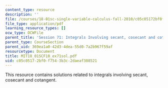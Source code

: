 ```yaml
---
content_type: resource
description: ''
file: /courses/18-01sc-single-variable-calculus-fall-2010/c05c05172bf0f7543b3c2daeaf308521_MIT18_01SCF10_ex71sol.pdf
file_type: application/pdf
learning_resource_types: []
ocw_type: OCWFile
parent_title: 'Session 71: Integrals Involving secant, cosecant and cotangent'
parent_type: CourseSection
parent_uid: 369ea1a0-42d3-4dea-55d0-7a2b967f59af
resourcetype: Document
title: MIT18_01SCF10_ex71sol.pdf
uid: c05c0517-2bf0-f754-3b3c-2daeaf308521
---
```

This resource contains solutions related to integrals involving secant, cosecant and cotangent.

